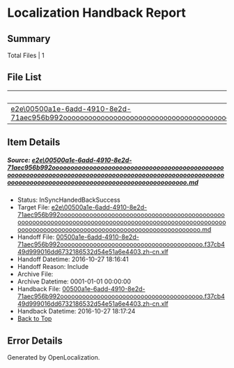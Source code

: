 # <a name='report-top'></a> Localization Handback Report

## Summary
 Total Files | 1

## File List
 Source File | Status | Details 
 ----------- | ------ | ------- 
 [e2e\00500a1e-6add-4910-8e2d-71aec956b992oooooooooooooooooooooooooooooooooooooooooooooooooooooooooooooooooooooooooooooooooooooooooooooooooooooooooooooooooooooooooooooooooooooooooooooooooooooooo.md](https://github.com/OpenLocalizationTestOrg/ol-test0/blob/84643a4ff0e86c99317686fe172eb9ef91c9a395/e2e/00500a1e-6add-4910-8e2d-71aec956b992oooooooooooooooooooooooooooooooooooooooooooooooooooooooooooooooooooooooooooooooooooooooooooooooooooooooooooooooooooooooooooooooooooooooooooooooooooooooo.md) | InSyncHandedBackSuccess | [Details](#9771cf664ba096e33b9e95012d7433ea05fc29091)

## Item Details
##### <a name='9771cf664ba096e33b9e95012d7433ea05fc29091'></a> Source: [e2e\00500a1e-6add-4910-8e2d-71aec956b992oooooooooooooooooooooooooooooooooooooooooooooooooooooooooooooooooooooooooooooooooooooooooooooooooooooooooooooooooooooooooooooooooooooooooooooooooooooooo.md](https://github.com/OpenLocalizationTestOrg/ol-test0/blob/84643a4ff0e86c99317686fe172eb9ef91c9a395/e2e/00500a1e-6add-4910-8e2d-71aec956b992oooooooooooooooooooooooooooooooooooooooooooooooooooooooooooooooooooooooooooooooooooooooooooooooooooooooooooooooooooooooooooooooooooooooooooooooooooooooo.md)
* Status: InSyncHandedBackSuccess
* Target File: [e2e\00500a1e-6add-4910-8e2d-71aec956b992oooooooooooooooooooooooooooooooooooooooooooooooooooooooooooooooooooooooooooooooooooooooooooooooooooooooooooooooooooooooooooooooooooooooooooooooooooooooo.md](https://github.com/OpenLocalizationTestOrg/ol-test0-zhcn/blob/c10dd5a6dacdebf21935b7dae8979a00f2775e09/e2e/00500a1e-6add-4910-8e2d-71aec956b992oooooooooooooooooooooooooooooooooooooooooooooooooooooooooooooooooooooooooooooooooooooooooooooooooooooooooooooooooooooooooooooooooooooooooooooooooooooooo.md)
* Handoff File: [00500a1e-6add-4910-8e2d-71aec956b992ooooooooooooooooooooooooooooooooooooooo.f37cb449d999016dd6732186532d54e51a6e4403.zh-cn.xlf](https://github.com/OpenLocalizationTestOrg/ol-test0-handoff/blob/d843a55ea6cb7c93e2b78bca923a1cd0fc006210/ol-handoff/OpenLocalizationTestOrg/ol-test0-zhcn/shujia/ht/00500a1e-6add-4910-8e2d-71aec956b992ooooooooooooooooooooooooooooooooooooooo.f37cb449d999016dd6732186532d54e51a6e4403.zh-cn.xlf)
* Handoff Datetime: 2016-10-27 18:16:41
* Handoff Reason: Include
* Archive File: 
* Archive Datetime: 0001-01-01 00:00:00
* Handback File: [00500a1e-6add-4910-8e2d-71aec956b992ooooooooooooooooooooooooooooooooooooooo.f37cb449d999016dd6732186532d54e51a6e4403.zh-cn.xlf](https://github.com/OpenLocalizationTestOrg/ol-test0-handback/blob/9681ba12654a1df4749ea971c0465eb0ab62c494/ol-handback/OpenLocalizationTestOrg/ol-test0-zhcn/shujia/ht/00500a1e-6add-4910-8e2d-71aec956b992ooooooooooooooooooooooooooooooooooooooo.f37cb449d999016dd6732186532d54e51a6e4403.zh-cn.xlf)
* Handback Datetime: 2016-10-27 18:17:24
* [Back to Top](#report-top)


## Error Details

Generated by OpenLocalization.
